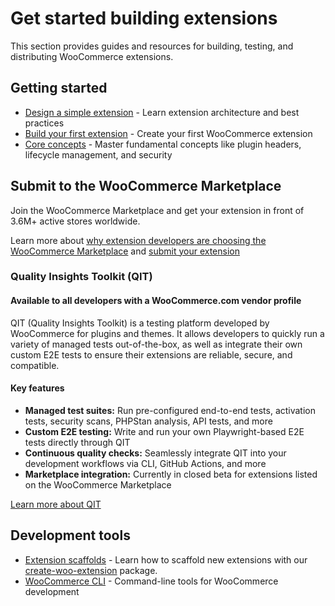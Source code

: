# Get started building extensions

This section provides guides and resources for building, testing, and distributing WooCommerce extensions.

## Getting started

- [Design a simple extension](/extensions/getting-started-extensions/how-to-design-a-simple-extension) - Learn extension architecture and best practices
- [Build your first extension](/extensions/getting-started-extensions/building-your-first-extension) - Create your first WooCommerce extension
- [Core concepts](/extensions/core-concepts/) - Master fundamental concepts like plugin headers, lifecycle management, and security

## Submit to the WooCommerce Marketplace

Join the WooCommerce Marketplace and get your extension in front of 3.6M+ active stores worldwide.

Learn more about [why extension developers are choosing the WooCommerce Marketplace](https://woocommerce.com/partners/) and [submit your extension](https://woocommerce.com/document/submitting-your-product-to-the-woo-marketplace/)


### Quality Insights Toolkit (QIT)

#### Available to all developers with a WooCommerce.com vendor profile

QIT (Quality Insights Toolkit) is a testing platform developed by WooCommerce for plugins and themes. It allows developers to quickly run a variety of managed tests out-of-the-box, as well as integrate their own custom E2E tests to ensure their extensions are reliable, secure, and compatible.

#### Key features

- **Managed test suites:** Run pre-configured end-to-end tests, activation tests, security scans, PHPStan analysis, API tests, and more
- **Custom E2E testing:** Write and run your own Playwright-based E2E tests directly through QIT
- **Continuous quality checks:** Seamlessly integrate QIT into your development workflows via CLI, GitHub Actions, and more
- **Marketplace integration:** Currently in closed beta for extensions listed on the WooCommerce Marketplace

[Learn more about QIT](https://qit.woo.com/docs/)

## Development tools

- [Extension scaffolds](/getting-started/scaffolding/#extension-scaffolds) - Learn how to scaffold new extensions with our [create-woo-extension](https://www.npmjs.com/package/@woocommerce/create-woo-extension) package.
- [WooCommerce CLI](/wc-cli/cli-overview) - Command-line tools for WooCommerce development
